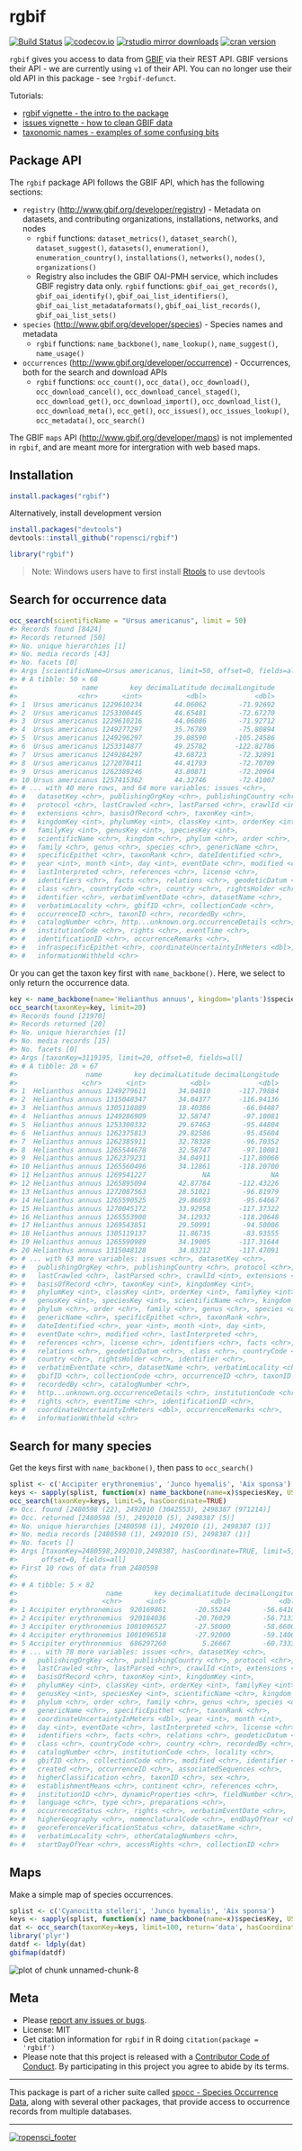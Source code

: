 rgbif
=====



[![Build Status](https://travis-ci.org/ropensci/rgbif.svg?branch=master)](https://travis-ci.org/ropensci/rgbif)
[![codecov.io](https://codecov.io/github/ropensci/rgbif/coverage.svg?branch=master)](https://codecov.io/github/ropensci/rgbif?branch=master)
[![rstudio mirror downloads](http://cranlogs.r-pkg.org/badges/rgbif)](https://github.com/metacran/cranlogs.app)
[![cran version](http://www.r-pkg.org/badges/version/rgbif)](https://cran.r-project.org/package=rgbif)

`rgbif` gives you access to data from [GBIF](http://www.gbif.org/) via their REST API. GBIF versions their API - we are currently using `v1` of their API. You can no longer use their old API in this package - see `?rgbif-defunct`.

Tutorials:

* [rgbif vignette - the intro to the package](vignettes/rgbif_vignette.Rmd)
* [issues vignette - how to clean GBIF data](vignettes/issues_vignette.Rmd)
* [taxonomic names - examples of some confusing bits](vignettes/taxonomic_names.Rmd)

## Package API

The `rgbif` package API follows the GBIF API, which has the following sections:

* `registry` (<http://www.gbif.org/developer/registry>) - Metadata on datasets, and
contributing organizations, installations, networks, and nodes
    * `rgbif` functions: `dataset_metrics()`, `dataset_search()`, `dataset_suggest()`,
    `datasets()`, `enumeration()`, `enumeration_country()`, `installations()`, `networks()`,
    `nodes()`, `organizations()`
    * Registry also includes the GBIF OAI-PMH service, which includes GBIF registry
    data only. `rgbif` functions: `gbif_oai_get_records()`, `gbif_oai_identify()`,
    `gbif_oai_list_identifiers()`, `gbif_oai_list_metadataformats()`,
    `gbif_oai_list_records()`, `gbif_oai_list_sets()`
* `species` (<http://www.gbif.org/developer/species>) - Species names and metadata
    * `rgbif` functions: `name_backbone()`, `name_lookup()`, `name_suggest()`, `name_usage()`
* `occurrences` (<http://www.gbif.org/developer/occurrence>) - Occurrences, both for
the search and download APIs
    * `rgbif` functions: `occ_count()`, `occ_data()`, `occ_download()`, `occ_download_cancel()`,
    `occ_download_cancel_staged()`, `occ_download_get()`, `occ_download_import()`,
    `occ_download_list()`, `occ_download_meta()`, `occ_get()`, `occ_issues()`,
    `occ_issues_lookup()`, `occ_metadata()`, `occ_search()`

The GBIF `maps` API (<http://www.gbif.org/developer/maps>) is not implemented in `rgbif`,
and are meant more for intergration with web based maps.

## Installation


```r
install.packages("rgbif")
```

Alternatively, install development version


```r
install.packages("devtools")
devtools::install_github("ropensci/rgbif")
```


```r
library("rgbif")
```

> Note: Windows users have to first install [Rtools](https://cran.r-project.org/bin/windows/Rtools/) to use devtools

## Search for occurrence data


```r
occ_search(scientificName = "Ursus americanus", limit = 50)
#> Records found [8424] 
#> Records returned [50] 
#> No. unique hierarchies [1] 
#> No. media records [43] 
#> No. facets [0] 
#> Args [scientificName=Ursus americanus, limit=50, offset=0, fields=all] 
#> # A tibble: 50 × 68
#>                name        key decimalLatitude decimalLongitude
#>               <chr>      <int>           <dbl>            <dbl>
#> 1  Ursus americanus 1229610234        44.06062        -71.92692
#> 2  Ursus americanus 1253300445        44.65481        -72.67270
#> 3  Ursus americanus 1229610216        44.06086        -71.92712
#> 4  Ursus americanus 1249277297        35.76789        -75.80894
#> 5  Ursus americanus 1249296297        39.08590       -105.24586
#> 6  Ursus americanus 1253314877        49.25782       -122.82786
#> 7  Ursus americanus 1249284297        43.68723        -72.32891
#> 8  Ursus americanus 1272078411        44.41793        -72.70709
#> 9  Ursus americanus 1262389246        43.80871        -72.20964
#> 10 Ursus americanus 1257415362        44.32746        -72.41007
#> # ... with 40 more rows, and 64 more variables: issues <chr>,
#> #   datasetKey <chr>, publishingOrgKey <chr>, publishingCountry <chr>,
#> #   protocol <chr>, lastCrawled <chr>, lastParsed <chr>, crawlId <int>,
#> #   extensions <chr>, basisOfRecord <chr>, taxonKey <int>,
#> #   kingdomKey <int>, phylumKey <int>, classKey <int>, orderKey <int>,
#> #   familyKey <int>, genusKey <int>, speciesKey <int>,
#> #   scientificName <chr>, kingdom <chr>, phylum <chr>, order <chr>,
#> #   family <chr>, genus <chr>, species <chr>, genericName <chr>,
#> #   specificEpithet <chr>, taxonRank <chr>, dateIdentified <chr>,
#> #   year <int>, month <int>, day <int>, eventDate <chr>, modified <chr>,
#> #   lastInterpreted <chr>, references <chr>, license <chr>,
#> #   identifiers <chr>, facts <chr>, relations <chr>, geodeticDatum <chr>,
#> #   class <chr>, countryCode <chr>, country <chr>, rightsHolder <chr>,
#> #   identifier <chr>, verbatimEventDate <chr>, datasetName <chr>,
#> #   verbatimLocality <chr>, gbifID <chr>, collectionCode <chr>,
#> #   occurrenceID <chr>, taxonID <chr>, recordedBy <chr>,
#> #   catalogNumber <chr>, http...unknown.org.occurrenceDetails <chr>,
#> #   institutionCode <chr>, rights <chr>, eventTime <chr>,
#> #   identificationID <chr>, occurrenceRemarks <chr>,
#> #   infraspecificEpithet <chr>, coordinateUncertaintyInMeters <dbl>,
#> #   informationWithheld <chr>
```

Or you can get the taxon key first with `name_backbone()`. Here, we select to only return the occurrence data.


```r
key <- name_backbone(name='Helianthus annuus', kingdom='plants')$speciesKey
occ_search(taxonKey=key, limit=20)
#> Records found [21970] 
#> Records returned [20] 
#> No. unique hierarchies [1] 
#> No. media records [15] 
#> No. facets [0] 
#> Args [taxonKey=3119195, limit=20, offset=0, fields=all] 
#> # A tibble: 20 × 67
#>                 name        key decimalLatitude decimalLongitude
#>                <chr>      <int>           <dbl>            <dbl>
#> 1  Helianthus annuus 1249279611        34.04810       -117.79884
#> 2  Helianthus annuus 1315048347        34.04377       -116.94136
#> 3  Helianthus annuus 1305118889        18.40386        -66.04487
#> 4  Helianthus annuus 1249286909        32.58747        -97.10081
#> 5  Helianthus annuus 1253308332        29.67463        -95.44804
#> 6  Helianthus annuus 1262375813        29.82586        -95.45604
#> 7  Helianthus annuus 1262385911        32.78328        -96.70352
#> 8  Helianthus annuus 1265544678        32.58747        -97.10081
#> 9  Helianthus annuus 1262379231        34.04911       -117.80066
#> 10 Helianthus annuus 1265560496        34.12861       -118.20700
#> 11 Helianthus annuus 1269541227              NA               NA
#> 12 Helianthus annuus 1265895094        42.87784       -112.43226
#> 13 Helianthus annuus 1272087563        28.51021        -96.81979
#> 14 Helianthus annuus 1265590525        29.86693        -95.64667
#> 15 Helianthus annuus 1270045172        33.92958       -117.37322
#> 16 Helianthus annuus 1265553900        34.12932       -118.20648
#> 17 Helianthus annuus 1269543851        29.50991        -94.50006
#> 18 Helianthus annuus 1305119137        11.86735        -83.93555
#> 19 Helianthus annuus 1265590989        34.19005       -117.31644
#> 20 Helianthus annuus 1315048128        34.03212       -117.47091
#> # ... with 63 more variables: issues <chr>, datasetKey <chr>,
#> #   publishingOrgKey <chr>, publishingCountry <chr>, protocol <chr>,
#> #   lastCrawled <chr>, lastParsed <chr>, crawlId <int>, extensions <chr>,
#> #   basisOfRecord <chr>, taxonKey <int>, kingdomKey <int>,
#> #   phylumKey <int>, classKey <int>, orderKey <int>, familyKey <int>,
#> #   genusKey <int>, speciesKey <int>, scientificName <chr>, kingdom <chr>,
#> #   phylum <chr>, order <chr>, family <chr>, genus <chr>, species <chr>,
#> #   genericName <chr>, specificEpithet <chr>, taxonRank <chr>,
#> #   dateIdentified <chr>, year <int>, month <int>, day <int>,
#> #   eventDate <chr>, modified <chr>, lastInterpreted <chr>,
#> #   references <chr>, license <chr>, identifiers <chr>, facts <chr>,
#> #   relations <chr>, geodeticDatum <chr>, class <chr>, countryCode <chr>,
#> #   country <chr>, rightsHolder <chr>, identifier <chr>,
#> #   verbatimEventDate <chr>, datasetName <chr>, verbatimLocality <chr>,
#> #   gbifID <chr>, collectionCode <chr>, occurrenceID <chr>, taxonID <chr>,
#> #   recordedBy <chr>, catalogNumber <chr>,
#> #   http...unknown.org.occurrenceDetails <chr>, institutionCode <chr>,
#> #   rights <chr>, eventTime <chr>, identificationID <chr>,
#> #   coordinateUncertaintyInMeters <dbl>, occurrenceRemarks <chr>,
#> #   informationWithheld <chr>
```

## Search for many species

Get the keys first with `name_backbone()`, then pass to `occ_search()`


```r
splist <- c('Accipiter erythronemius', 'Junco hyemalis', 'Aix sponsa')
keys <- sapply(splist, function(x) name_backbone(name=x)$speciesKey, USE.NAMES=FALSE)
occ_search(taxonKey=keys, limit=5, hasCoordinate=TRUE)
#> Occ. found [2480598 (22), 2492010 (3042553), 2498387 (971214)] 
#> Occ. returned [2480598 (5), 2492010 (5), 2498387 (5)] 
#> No. unique hierarchies [2480598 (1), 2492010 (1), 2498387 (1)] 
#> No. media records [2480598 (1), 2492010 (5), 2498387 (1)] 
#> No. facets [] 
#> Args [taxonKey=2480598,2492010,2498387, hasCoordinate=TRUE, limit=5,
#>      offset=0, fields=all] 
#> First 10 rows of data from 2480598
#> 
#> # A tibble: 5 × 82
#>                      name        key decimalLatitude decimalLongitude
#>                     <chr>      <int>           <dbl>            <dbl>
#> 1 Accipiter erythronemius  920169861       -20.55244        -56.64104
#> 2 Accipiter erythronemius  920184036       -20.76029        -56.71314
#> 3 Accipiter erythronemius 1001096527       -27.58000        -58.66000
#> 4 Accipiter erythronemius 1001096518       -27.92000        -59.14000
#> 5 Accipiter erythronemius  686297260         5.26667        -60.73333
#> # ... with 78 more variables: issues <chr>, datasetKey <chr>,
#> #   publishingOrgKey <chr>, publishingCountry <chr>, protocol <chr>,
#> #   lastCrawled <chr>, lastParsed <chr>, crawlId <int>, extensions <chr>,
#> #   basisOfRecord <chr>, taxonKey <int>, kingdomKey <int>,
#> #   phylumKey <int>, classKey <int>, orderKey <int>, familyKey <int>,
#> #   genusKey <int>, speciesKey <int>, scientificName <chr>, kingdom <chr>,
#> #   phylum <chr>, order <chr>, family <chr>, genus <chr>, species <chr>,
#> #   genericName <chr>, specificEpithet <chr>, taxonRank <chr>,
#> #   coordinateUncertaintyInMeters <dbl>, year <int>, month <int>,
#> #   day <int>, eventDate <chr>, lastInterpreted <chr>, license <chr>,
#> #   identifiers <chr>, facts <chr>, relations <chr>, geodeticDatum <chr>,
#> #   class <chr>, countryCode <chr>, country <chr>, recordedBy <chr>,
#> #   catalogNumber <chr>, institutionCode <chr>, locality <chr>,
#> #   gbifID <chr>, collectionCode <chr>, modified <chr>, identifier <chr>,
#> #   created <chr>, occurrenceID <chr>, associatedSequences <chr>,
#> #   higherClassification <chr>, taxonID <chr>, sex <chr>,
#> #   establishmentMeans <chr>, continent <chr>, references <chr>,
#> #   institutionID <chr>, dynamicProperties <chr>, fieldNumber <chr>,
#> #   language <chr>, type <chr>, preparations <chr>,
#> #   occurrenceStatus <chr>, rights <chr>, verbatimEventDate <chr>,
#> #   higherGeography <chr>, nomenclaturalCode <chr>, endDayOfYear <chr>,
#> #   georeferenceVerificationStatus <chr>, datasetName <chr>,
#> #   verbatimLocality <chr>, otherCatalogNumbers <chr>,
#> #   startDayOfYear <chr>, accessRights <chr>, collectionID <chr>
```

## Maps

Make a simple map of species occurrences.


```r
splist <- c('Cyanocitta stelleri', 'Junco hyemalis', 'Aix sponsa')
keys <- sapply(splist, function(x) name_backbone(name=x)$speciesKey, USE.NAMES=FALSE)
dat <- occ_search(taxonKey=keys, limit=100, return='data', hasCoordinate=TRUE)
library('plyr')
datdf <- ldply(dat)
gbifmap(datdf)
```

![plot of chunk unnamed-chunk-8](inst/assets/img/unnamed-chunk-8-1.png)

## Meta

* Please [report any issues or bugs](https://github.com/ropensci/rgbif/issues).
* License: MIT
* Get citation information for `rgbif` in R doing `citation(package = 'rgbif')`
* Please note that this project is released with a [Contributor Code of Conduct](CONDUCT.md). By participating in this project you agree to abide by its terms.

- - -

This package is part of a richer suite called [spocc - Species Occurrence Data](https://github.com/ropensci/spocc), along with several other packages, that provide access to occurrence records from multiple databases.

- - -

[![ropensci_footer](https://ropensci.org/public_images/github_footer.png)](https://ropensci.org)
